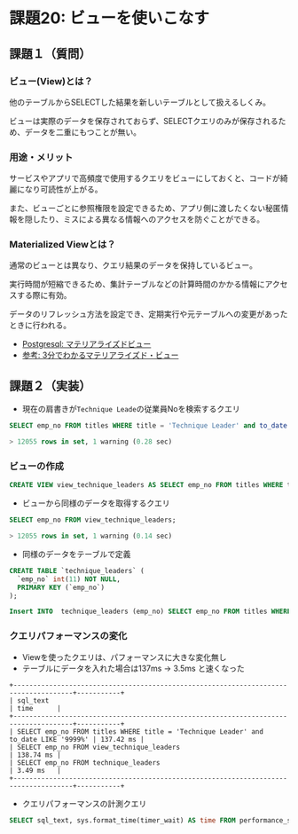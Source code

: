 # 課題20: ビューを使いこなす

## 課題１（質問）

### ビュー(View)とは？
他のテーブルからSELECTした結果を新しいテーブルとして扱えるしくみ。

ビューは実際のデータを保存されておらず、SELECTクエリのみが保存されるため、データを二重にもつことが無い。

### 用途・メリット
サービスやアプリで高頻度で使用するクエリをビューにしておくと、コードが綺麗になり可読性が上がる。

また、ビューごとに参照権限を設定できるため、アプリ側に渡したくない秘匿情報を隠したり、ミスによる異なる情報へのアクセスを防ぐことができる。

### Materialized Viewとは？

通常のビューとは異なり、クエリ結果のデータを保持しているビュー。

実行時間が短縮できるため、集計テーブルなどの計算時間のかかる情報にアクセスする際に有効。

データのリフレッシュ方法を設定でき、定期実行や元テーブルへの変更があったときに行われる。

* [Postgresql: マテリアライズドビュー](https://www.postgresql.jp/document/9.3/html/rules-materializedviews.html)
* [参考: 3分でわかるマテリアライズド・ビュー](https://qiita.com/wanko5296/items/61c3e6ec4561b26beb5c)

## 課題２（実装）

- 現在の肩書きが`Technique Leade`の従業員Noを検索するクエリ
```sql
SELECT emp_no FROM titles WHERE title = 'Technique Leader' and to_date LIKE '9999%';

> 12055 rows in set, 1 warning (0.28 sec)
```



### ビューの作成

```sql
CREATE VIEW view_technique_leaders AS SELECT emp_no FROM titles WHERE title = 'Technique Leader' and to_date LIKE '9999%';
```

- ビューから同様のデータを取得するクエリ
```sql
SELECT emp_no FROM view_technique_leaders;

> 12055 rows in set, 1 warning (0.14 sec)
```


- 同様のデータをテーブルで定義

```sql
CREATE TABLE `technique_leaders` (
  `emp_no` int(11) NOT NULL,
  PRIMARY KEY (`emp_no`)
);

Insert INTO  technique_leaders (emp_no) SELECT emp_no FROM titles WHERE title = 'Technique Leader' and to_date LIKE '9999%';
```


### クエリパフォーマンスの変化

- Viewを使ったクエリは、パフォーマンスに大きな変化無し
- テーブルにデータを入れた場合は137ms -> 3.5ms と速くなった

```
+-------------------------------------------------------------------------------------+-----------+
| sql_text                                                                            | time      |
+-------------------------------------------------------------------------------------+-----------+
| SELECT emp_no FROM titles WHERE title = 'Technique Leader' and to_date LIKE '9999%' | 137.42 ms |
| SELECT emp_no FROM view_technique_leaders                                           | 138.74 ms |
| SELECT emp_no FROM technique_leaders                                                | 3.49 ms   |
+-------------------------------------------------------------------------------------+-----------+
```

- クエリパフォーマンスの計測クエリ
```sql
SELECT sql_text, sys.format_time(timer_wait) AS time FROM performance_schema.events_statements_history WHERE sql_text IS NOT NULL;
```

